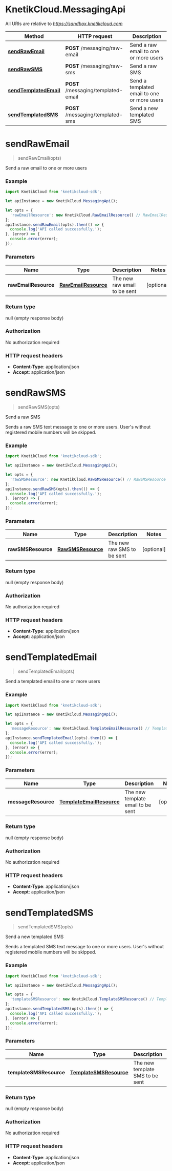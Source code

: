 # KnetikCloud.MessagingApi

All URIs are relative to *https://sandbox.knetikcloud.com*

Method | HTTP request | Description
------------- | ------------- | -------------
[**sendRawEmail**](MessagingApi.md#sendRawEmail) | **POST** /messaging/raw-email | Send a raw email to one or more users
[**sendRawSMS**](MessagingApi.md#sendRawSMS) | **POST** /messaging/raw-sms | Send a raw SMS
[**sendTemplatedEmail**](MessagingApi.md#sendTemplatedEmail) | **POST** /messaging/templated-email | Send a templated email to one or more users
[**sendTemplatedSMS**](MessagingApi.md#sendTemplatedSMS) | **POST** /messaging/templated-sms | Send a new templated SMS


<a name="sendRawEmail"></a>
# **sendRawEmail**
> sendRawEmail(opts)

Send a raw email to one or more users

### Example
```javascript
import KnetikCloud from 'knetikcloud-sdk';

let apiInstance = new KnetikCloud.MessagingApi();

let opts = { 
  'rawEmailResource': new KnetikCloud.RawEmailResource() // RawEmailResource | The new raw email to be sent
};
apiInstance.sendRawEmail(opts).then(() => {
  console.log('API called successfully.');
}, (error) => {
  console.error(error);
});

```

### Parameters

Name | Type | Description  | Notes
------------- | ------------- | ------------- | -------------
 **rawEmailResource** | [**RawEmailResource**](RawEmailResource.md)| The new raw email to be sent | [optional] 

### Return type

null (empty response body)

### Authorization

No authorization required

### HTTP request headers

 - **Content-Type**: application/json
 - **Accept**: application/json

<a name="sendRawSMS"></a>
# **sendRawSMS**
> sendRawSMS(opts)

Send a raw SMS

Sends a raw SMS text message to one or more users. User&#39;s without registered mobile numbers will be skipped.

### Example
```javascript
import KnetikCloud from 'knetikcloud-sdk';

let apiInstance = new KnetikCloud.MessagingApi();

let opts = { 
  'rawSMSResource': new KnetikCloud.RawSMSResource() // RawSMSResource | The new raw SMS to be sent
};
apiInstance.sendRawSMS(opts).then(() => {
  console.log('API called successfully.');
}, (error) => {
  console.error(error);
});

```

### Parameters

Name | Type | Description  | Notes
------------- | ------------- | ------------- | -------------
 **rawSMSResource** | [**RawSMSResource**](RawSMSResource.md)| The new raw SMS to be sent | [optional] 

### Return type

null (empty response body)

### Authorization

No authorization required

### HTTP request headers

 - **Content-Type**: application/json
 - **Accept**: application/json

<a name="sendTemplatedEmail"></a>
# **sendTemplatedEmail**
> sendTemplatedEmail(opts)

Send a templated email to one or more users

### Example
```javascript
import KnetikCloud from 'knetikcloud-sdk';

let apiInstance = new KnetikCloud.MessagingApi();

let opts = { 
  'messageResource': new KnetikCloud.TemplateEmailResource() // TemplateEmailResource | The new template email to be sent
};
apiInstance.sendTemplatedEmail(opts).then(() => {
  console.log('API called successfully.');
}, (error) => {
  console.error(error);
});

```

### Parameters

Name | Type | Description  | Notes
------------- | ------------- | ------------- | -------------
 **messageResource** | [**TemplateEmailResource**](TemplateEmailResource.md)| The new template email to be sent | [optional] 

### Return type

null (empty response body)

### Authorization

No authorization required

### HTTP request headers

 - **Content-Type**: application/json
 - **Accept**: application/json

<a name="sendTemplatedSMS"></a>
# **sendTemplatedSMS**
> sendTemplatedSMS(opts)

Send a new templated SMS

Sends a templated SMS text message to one or more users. User&#39;s without registered mobile numbers will be skipped.

### Example
```javascript
import KnetikCloud from 'knetikcloud-sdk';

let apiInstance = new KnetikCloud.MessagingApi();

let opts = { 
  'templateSMSResource': new KnetikCloud.TemplateSMSResource() // TemplateSMSResource | The new template SMS to be sent
};
apiInstance.sendTemplatedSMS(opts).then(() => {
  console.log('API called successfully.');
}, (error) => {
  console.error(error);
});

```

### Parameters

Name | Type | Description  | Notes
------------- | ------------- | ------------- | -------------
 **templateSMSResource** | [**TemplateSMSResource**](TemplateSMSResource.md)| The new template SMS to be sent | [optional] 

### Return type

null (empty response body)

### Authorization

No authorization required

### HTTP request headers

 - **Content-Type**: application/json
 - **Accept**: application/json

